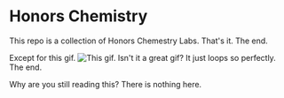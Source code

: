 # Honors Chemistry
This repo is a collection of Honors Chemestry Labs.
That's it.
The end.

Except for this gif.
![This gif.](http://trofire.com/wp-content/uploads/2016/03/dayum.gif)
Isn't it a great gif?
It just loops so perfectly.
The end.





























































































































































































Why are you still reading this? There is nothing here.
